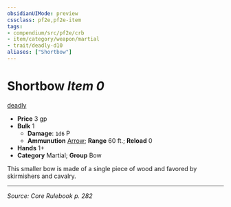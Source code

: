 ```yaml
---
obsidianUIMode: preview
cssclass: pf2e,pf2e-item
tags:
- compendium/src/pf2e/crb
- item/category/weapon/martial
- trait/deadly-d10
aliases: ["Shortbow"]
---
```

# Shortbow *Item 0*  
[deadly <d10>](rules/traits/deadly-d10.md "Deadly Weapon Trait")  

- **Price** 3 gp
- **Bulk** 1
  - **Damage**: `1d6` P
  - **Ammunution** [Arrow](compendium/equipment/items/arrow.md); **Range** 60 ft.; **Reload** 0
- **Hands** 1+
- **Category** Martial; **Group** Bow 

This smaller bow is made of a single piece of wood and favored by skirmishers and cavalry.


---
*Source: Core Rulebook p. 282*